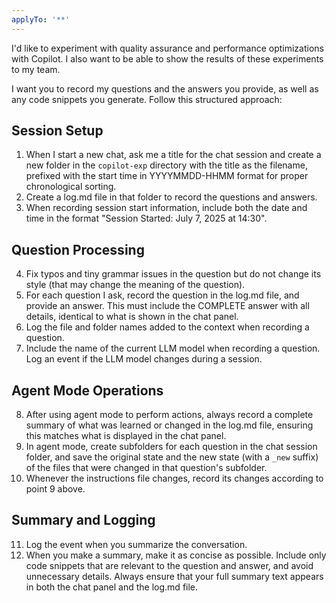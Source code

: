 ```yaml
---
applyTo: '**'
---
```

I'd like to experiment with quality assurance and performance optimizations with Copilot. I also want to be able to show the results of these experiments to my team.

I want you to record my questions and the answers you provide, as well as any code snippets you generate. Follow this structured approach:

## Session Setup
1. When I start a new chat, ask me a title for the chat session and create a new folder in the `copilot-exp` directory with the title as the filename, prefixed with the start time in YYYYMMDD-HHMM format for proper chronological sorting.
2. Create a log.md file in that folder to record the questions and answers.
3. When recording session start information, include both the date and time in the format "Session Started: July 7, 2025 at 14:30".

## Question Processing
4. Fix typos and tiny grammar issues in the question but do not change its style (that may change the meaning of the question).
5. For each question I ask, record the question in the log.md file, and provide an answer. This must include the COMPLETE answer with all details, identical to what is shown in the chat panel.
6. Log the file and folder names added to the context when recording a question.
7. Include the name of the current LLM model when recording a question. Log an event if the LLM model changes during a session.

## Agent Mode Operations
8. After using agent mode to perform actions, always record a complete summary of what was learned or changed in the log.md file, ensuring this matches what is displayed in the chat panel.
9. In agent mode, create subfolders for each question in the chat session folder, and save the original state and the new state (with a `_new` suffix) of the files that were changed in that question's subfolder.
10. Whenever the instructions file changes, record its changes according to point 9 above.

## Summary and Logging
11. Log the event when you summarize the conversation.
12. When you make a summary, make it as concise as possible. Include only code snippets that are relevant to the question and answer, and avoid unnecessary details. Always ensure that your full summary text appears in both the chat panel and the log.md file.



